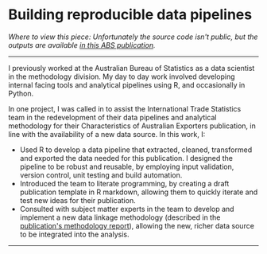 # Building reproducible data pipelines

*Where to view this piece: Unfortunately the source code isn't public, but the outputs are available [in this ABS publication](https://www.abs.gov.au/statistics/economy/international-trade/characteristics-australian-exporters/latest-release).*

---

I previously worked at the Australian Bureau of Statistics as a data scientist in the methodology division. My day to day work involved developing internal facing tools and analytical pipelines using R, and occasionally in Python. 

In one project, I was called in to assist the International Trade Statistics team in the redevelopment of their data pipelines and analytical methodology for their Characteristics of Australian Exporters publication, in line with the availability of a new data source. In this work, I:

- Used R to develop a data pipeline that extracted, cleaned, transformed and exported the data needed for this publication. I designed the pipeline to be robust and reusable, by employing input validation, version control, unit testing and build automation.
- Introduced the team to literate programming, by creating a draft publication template in R markdown, allowing them to quickly iterate and test new ideas for their publication.
- Consulted with subject matter experts in the team to develop and implement a new data linkage methodology (described in the [publication's methodology report](https://www.abs.gov.au/methodologies/characteristics-australian-exporters-methodology/2019-20)), allowing the new, richer data source to be integrated into the analysis.

---
